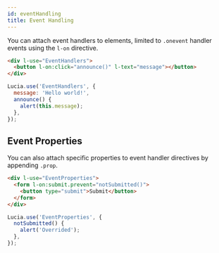 ```yaml
---
id: eventHandling
title: Event Handling
---
```


You can attach event handlers to elements, limited to `.onevent` handler events using the `l-on` directive. 

```html
<div l-use="EventHandlers">
  <button l-on:click="announce()" l-text="message"></button>
</div>
```

```javascript
Lucia.use('EventHandlers', {
  message: 'Hello world!',
  announce() {
    alert(this.message);
  },
});
```

## Event Properties

You can also attach specific properties to event handler directives by appending `.prop`.

```html
<div l-use="EventProperties">
  <form l-on:submit.prevent="notSubmitted()">
    <button type="submit">Submit</button>
  </form>
</div>
```

```javascript
Lucia.use('EventProperties', {
  notSubmitted() {
    alert('Overrided');
  },
});
```
